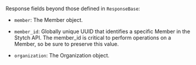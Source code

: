 Response fields beyond those defined in `ResponseBase`:

- `member`: The Member object.

- `member_id`: Globally unique UUID that identifies a specific Member in the Stytch API. The member_id is critical to perform operations on a Member, so be sure to preserve this value.

- `organization`: The Organization object.
